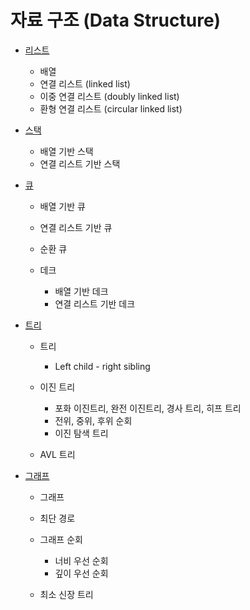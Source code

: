 # 자료 구조 (Data Structure)

- [리스트](list.md)

    - 배열
    - 연결 리스트 (linked list)
    - 이중 연결 리스트 (doubly linked list)
    - 환형 연결 리스트 (circular linked list)

- [스택](stack.md)

    - 배열 기반 스택
    - 연결 리스트 기반 스택

- [큐](queue.md)

    - 배열 기반 큐
    - 연결 리스트 기반 큐
    - 순환 큐
    - 데크

        - 배열 기반 데크
        - 연결 리스트 기반 데크

- [트리](tree.md)

    - 트리

        - Left child - right sibling

    - 이진 트리

        - 포화 이진트리, 완전 이진트리, 경사 트리, 히프 트리
        - 전위, 중위, 후위 순회
        - 이진 탐색 트리

    - AVL 트리

- [그래프](graph.md)

    - 그래프
    - 최단 경로
    - 그래프 순회

        - 너비 우선 순회
        - 깊이 우선 순회

    - 최소 신장 트리
